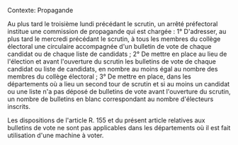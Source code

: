 Contexte: Propagande

Au plus tard le troisième lundi précédant le scrutin, un arrêté préfectoral institue une commission de propagande qui est chargée : 1° D'adresser, au plus tard le mercredi précédant le scrutin, à tous les membres du collège électoral une circulaire accompagnée d'un bulletin de vote de chaque candidat ou de chaque liste de candidats ; 2° De mettre en place au lieu de l'élection et avant l'ouverture du scrutin les bulletins de vote de chaque candidat ou liste de candidats, en nombre au moins égal au nombre des membres du collège électoral ; 3° De mettre en place, dans les départements où a lieu un second tour de scrutin et si au moins un candidat ou une liste n'a pas déposé de bulletins de vote avant l'ouverture du scrutin, un nombre de bulletins en blanc correspondant au nombre d'électeurs inscrits.

Les dispositions de l'article R. 155 et du présent article relatives aux bulletins de vote ne sont pas applicables dans les départements où il est fait utilisation d'une machine à voter.